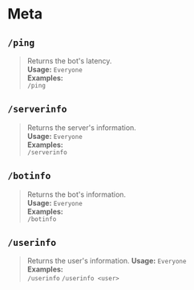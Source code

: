 # Meta

## `/ping`

> Returns the bot's latency.   
> **Usage:** `Everyone`   
> **Examples:**     
> `/ping`

## `/serverinfo`

> Returns the server's information.  
> **Usage:** `Everyone`   
> **Examples:**     
> `/serverinfo`

## `/botinfo`

> Returns the bot's information.  
> **Usage:** `Everyone`   
> **Examples:**     
> `/botinfo`

## `/userinfo`

> Returns the user's information. 
> **Usage:** `Everyone`   
> **Examples:**     
> `/userinfo`
> `/userinfo <user>`